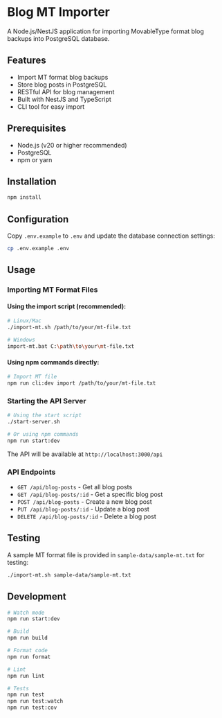 # Blog MT Importer

A Node.js/NestJS application for importing MovableType format blog backups into PostgreSQL database.

## Features

- Import MT format blog backups
- Store blog posts in PostgreSQL
- RESTful API for blog management
- Built with NestJS and TypeScript
- CLI tool for easy import

## Prerequisites

- Node.js (v20 or higher recommended)
- PostgreSQL
- npm or yarn

## Installation

```bash
npm install
```

## Configuration

Copy `.env.example` to `.env` and update the database connection settings:

```bash
cp .env.example .env
```

## Usage

### Importing MT Format Files

#### Using the import script (recommended):

```bash
# Linux/Mac
./import-mt.sh /path/to/your/mt-file.txt

# Windows
import-mt.bat C:\path\to\your\mt-file.txt
```

#### Using npm commands directly:

```bash
# Import MT file
npm run cli:dev import /path/to/your/mt-file.txt
```

### Starting the API Server

```bash
# Using the start script
./start-server.sh

# Or using npm commands
npm run start:dev
```

The API will be available at `http://localhost:3000/api`

### API Endpoints

- `GET /api/blog-posts` - Get all blog posts
- `GET /api/blog-posts/:id` - Get a specific blog post
- `POST /api/blog-posts` - Create a new blog post
- `PUT /api/blog-posts/:id` - Update a blog post
- `DELETE /api/blog-posts/:id` - Delete a blog post

## Testing

A sample MT format file is provided in `sample-data/sample-mt.txt` for testing:

```bash
./import-mt.sh sample-data/sample-mt.txt
```

## Development

```bash
# Watch mode
npm run start:dev

# Build
npm run build

# Format code
npm run format

# Lint
npm run lint

# Tests
npm run test
npm run test:watch
npm run test:cov
```